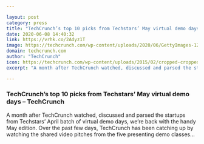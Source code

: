 ```yaml
---

layout: post
category: press
title: "TechCrunch’s top 10 picks from Techstars’ May virtual demo days"
date: 2020-06-08 14:40:32
link: https://vrhk.co/2Adyz1T
image: https://techcrunch.com/wp-content/uploads/2020/06/GettyImages-1224046107.jpg?w=605
domain: techcrunch.com
author: "TechCrunch"
icon: https://techcrunch.com/wp-content/uploads/2015/02/cropped-cropped-favicon-gradient.png?w=180
excerpt: "A month after TechCrunch watched, discussed and parsed the startups from Techstars’ April batch of virtual demo days, we’re back with the handy May edition. Over the past few days, TechCrunch has been catching up by watching the shared video pitches from the five presenting demo classes…"

---
```


### TechCrunch’s top 10 picks from Techstars’ May virtual demo days – TechCrunch

A month after TechCrunch watched, discussed and parsed the startups from Techstars’ April batch of virtual demo days, we’re back with the handy May edition. Over the past few days, TechCrunch has been catching up by watching the shared video pitches from the five presenting demo classes…